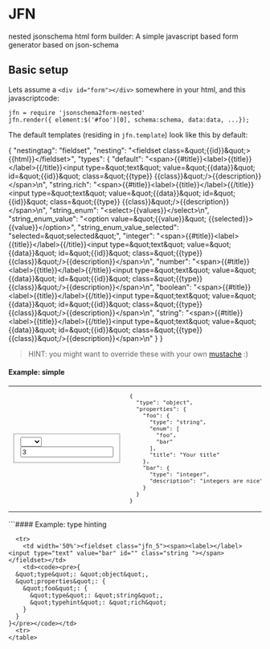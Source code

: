 JFN
===

nested jsonschema html form builder: A simple javascript based form generator based on json-schema


## Basic setup

  Lets assume a `<div id="form"></div>` somewhere in your html, and this javascriptcode:

    jfn = require 'jsonschema2form-nested'
    jfn.render({ element:$('#foo')[0], schema:schema, data:data, ...});

The default templates (residing in `jfn.template`) look like this by default:

{
  &quot;nestingtag&quot;: &quot;fieldset&quot;,
  &quot;nesting&quot;: &quot;&lt;fieldset class=\&quot;{{id}}\&quot;&gt;{{html}}&lt;/fieldset&gt;&quot;,
  &quot;types&quot;: {
    &quot;default&quot;: &quot;&lt;span&gt;{{#title}}&lt;label&gt;{{title}}&lt;/label&gt;{{/title}}&lt;input type=\&quot;text\&quot; value=\&quot;{{data}}\&quot; id=\&quot;{{id}}\&quot; class=\&quot;{{type}} {{class}}\&quot;/&gt;{{description}}&lt;/span&gt;\n&quot;,
    &quot;string.rich&quot;: &quot;&lt;span&gt;{{#title}}&lt;label&gt;{{title}}&lt;/label&gt;{{/title}}&lt;input type=\&quot;text\&quot; value=\&quot;{{data}}\&quot; id=\&quot;{{id}}\&quot; class=\&quot;{{type}} {{class}}\&quot;/&gt;{{description}}&lt;/span&gt;\n&quot;,
    &quot;string_enum&quot;: &quot;&lt;select&gt;{{values}}&lt;/select&gt;\n&quot;,
    &quot;string_enum_value&quot;: &quot;&lt;option value=\&quot;{{value}}\&quot; {{selected}}&gt;{{value}}&lt;/option&gt;&quot;,
    &quot;string_enum_value_selected&quot;: &quot;selected=\&quot;selected\&quot;&quot;,
    &quot;integer&quot;: &quot;&lt;span&gt;{{#title}}&lt;label&gt;{{title}}&lt;/label&gt;{{/title}}&lt;input type=\&quot;text\&quot; value=\&quot;{{data}}\&quot; id=\&quot;{{id}}\&quot; class=\&quot;{{type}} {{class}}\&quot;/&gt;{{description}}&lt;/span&gt;\n&quot;,
    &quot;number&quot;: &quot;&lt;span&gt;{{#title}}&lt;label&gt;{{title}}&lt;/label&gt;{{/title}}&lt;input type=\&quot;text\&quot; value=\&quot;{{data}}\&quot; id=\&quot;{{id}}\&quot; class=\&quot;{{type}} {{class}}\&quot;/&gt;{{description}}&lt;/span&gt;\n&quot;,
    &quot;boolean&quot;: &quot;&lt;span&gt;{{#title}}&lt;label&gt;{{title}}&lt;/label&gt;{{/title}}&lt;input type=\&quot;text\&quot; value=\&quot;{{data}}\&quot; id=\&quot;{{id}}\&quot; class=\&quot;{{type}} {{class}}\&quot;/&gt;{{description}}&lt;/span&gt;\n&quot;,
    &quot;string&quot;: &quot;&lt;span&gt;{{#title}}&lt;label&gt;{{title}}&lt;/label&gt;{{/title}}&lt;input type=\&quot;text\&quot; value=\&quot;{{data}}\&quot; id=\&quot;{{id}}\&quot; class=\&quot;{{type}} {{class}}\&quot;/&gt;{{description}}&lt;/span&gt;\n&quot;
  }
}

> HINT: you might want to override these with your own [mustache](https://www.npmjs.com/package/micromustache) :)
#### Example: simple

<table width='100%'>
  <tr>
    <td width='50%'><fieldset class="jfn_2"><select><option value=""></option><option value="foo">foo</option><option value="bar">bar</option></select>
<input name="jfn_4" type="text" class="integer" value="3">
<br>
</fieldset></td>
    <td><code><pre>{
  &quot;type&quot;: &quot;object&quot;,
  &quot;properties&quot;: {
    &quot;foo&quot;: {
      &quot;type&quot;: &quot;string&quot;,
      &quot;enum&quot;: [
        &quot;foo&quot;,
        &quot;bar&quot;
      ],
      &quot;title&quot;: &quot;Your title&quot;
    },
    &quot;bar&quot;: {
      &quot;type&quot;: &quot;integer&quot;,
      &quot;description&quot;: &quot;integers are nice&quot;
    }
  }
}</pre></code></td>
  <tr>
</table>```#### Example: type hinting

```<table width='100%'>
  <tr>
    <td width='50%'><fieldset class="jfn_5"><span><label></label><input type="text" value="bar" id="" class="string "></span>
</fieldset></td>
    <td><code><pre>{
  &quot;type&quot;: &quot;object&quot;,
  &quot;properties&quot;: {
    &quot;foo&quot;: {
      &quot;type&quot;: &quot;string&quot;,
      &quot;typehint&quot;: &quot;rich&quot;
    }
  }
}</pre></code></td>
  <tr>
</table>
